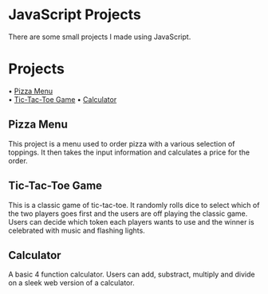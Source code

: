 # JavaScript Projects
There are some small projects I made using JavaScript.

# Projects
• [Pizza Menu](https://github.com/prashanthlalan/HTML-and-CSS-Projects/blob/main/project/index.html)</br>
• [Tic-Tac-Toe Game](https://github.com/prashanthlalan/HTML-and-CSS-Projects/tree/main/Basic_HTML_and_CSS/bootstrap4_project)
• [Calculator](https://github.com/prashanthlalan/HTML-and-CSS-Projects/tree/main/Basic_HTML_and_CSS/bootstrap4_project)

## Pizza Menu
This project is a menu used to order pizza with a various selection of toppings. It then takes the input information and calculates a price for the order.  

## Tic-Tac-Toe Game
This is a classic game of tic-tac-toe. It randomly rolls dice to select which of the two players goes first and the users are off playing the classic game. Users can decide which token each players wants to use and the winner is celebrated with music and flashing lights.

## Calculator
A basic 4 function calculator. Users can add, substract, multiply and divide on a sleek web version of a calculator.